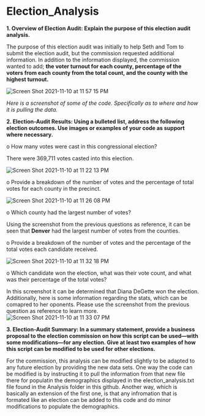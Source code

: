 # Election_Analysis

**1.	Overview of Election Audit: Explain the purpose of this election audit analysis.**

The purpose of this election audit was initially to help Seth and Tom to submit the election audit, but the commission requested additional information. In addition to the information displayed, the commission wanted to add; **the voter turnout for each county, percentage of the voters from each county from the total count, and the county with the highest turnout.**

![Screen Shot 2021-11-10 at 11 57 15 PM](https://user-images.githubusercontent.com/92615504/141239919-dceade60-a51e-485b-85de-ac8e77b85fdf.png)

*Here is a screenshot of some of the code. Specifically as to where and how it is pulling the data.*

**2.	Election-Audit Results: Using a bulleted list, address the following election outcomes. Use images or examples of your code as support where necessary.**

o 	How many votes were cast in this congressional election?

  There were 369,711 votes casted into this election. 
  
![Screen Shot 2021-11-10 at 11 22 13 PM](https://user-images.githubusercontent.com/92615504/141236589-d1cb2242-a569-4203-9803-ff928eb7bc83.png)

o	Provide a breakdown of the number of votes and the percentage of total votes for each county in the precinct.

![Screen Shot 2021-11-10 at 11 26 08 PM](https://user-images.githubusercontent.com/92615504/141236913-c928d31c-6485-4d73-a32b-d3384bcbda76.png)


o	Which county had the largest number of votes?

Using the screenshot from the previous questions as reference, it can be seen that **Denver** had the largest number of votes from the counties. 


o	Provide a breakdown of the number of votes and the percentage of the total votes each candidate received.

![Screen Shot 2021-11-10 at 11 32 18 PM](https://user-images.githubusercontent.com/92615504/141237517-0cd4e815-08d6-4ee5-b93a-8369ffdfc874.png)


o	Which candidate won the election, what was their vote count, and what was their percentage of the total votes?

In this screenshot it can be determined that Diana DeGette won the election. Additionally, here is some information regarding the stats, which can be comapred to her oponents. Please use the screenshot from the previous question as reference to learn more. 
![Screen Shot 2021-11-10 at 11 33 07 PM](https://user-images.githubusercontent.com/92615504/141237603-6390871b-cc16-4a61-8c41-97175f4372d0.png)


**3.	Election-Audit Summary: In a summary statement, provide a business proposal to the election commission on how this script can be used—with some modifications—for any election. Give at least two examples of how this script can be modified to be used for other elections.**

For the commission, this analysis can be modified slightly to be adapted to any future election by providing the new data sets. One way the code can be modified is by instructing it to pull the information from that new file there for populatin the demographics displayed in the election_analysis.txt file found in the Analysis folder in this github. Another way, which is basically an extension of the first one, is that any infromation that is formated like an election can be added to this code and do minor modifications to populate the demographics. 


